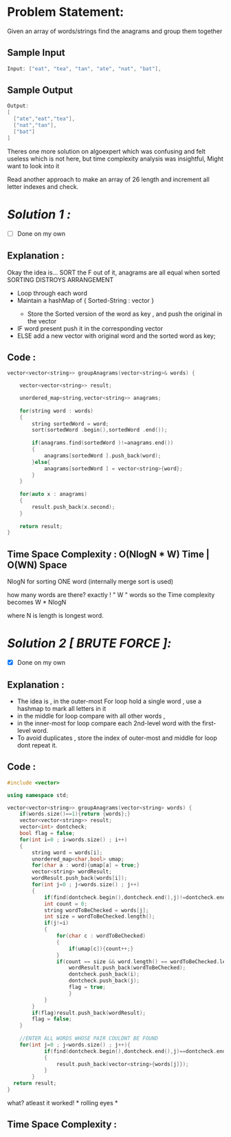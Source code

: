 # Problem Statement:

Given an array of words/strings find the anagrams and group them together

## Sample Input

```cpp
Input: ["eat", "tea", "tan", "ate", "nat", "bat"],
```

## Sample Output

```cpp
Output:
[
  ["ate","eat","tea"],
  ["nat","tan"],
  ["bat"]
]
```

Theres one more solution on algoexpert which was confusing and felt useless which is not here, but time complexity analysis was insightful, Might want to look into it

Read another approach to make an array of 26 length and increment all letter indexes
and check.

# *Solution 1 :*

- [ ]  Done on my own

## Explanation :

Okay the idea is... SORT the F out of it, anagrams are all equal when sorted
SORTING DISTROYS ARRANGEMENT

- Loop through each word
- Maintain a hashMap of { Sorted-String : vector<String> }
    - Store the Sorted version of the word as key , and push the original in the vector
- IF word present push it in the corresponding vector
- ELSE add a new vector with original word and the sorted word as key;

## Code :

```cpp
vector<vector<string>> groupAnagrams(vector<string>& words) {

	vector<vector<string>> result;

	unordered_map<string,vector<string>> anagrams;
	
	for(string word : words)
	{
		string sortedWord = word;
		sort(sortedWord .begin(),sortedWord .end());
		
		if(anagrams.find(sortedWord )!=anagrams.end())
		{
			anagrams[sortedWord ].push_back(word);
		}else{
			anagrams[sortedWord ] = vector<string>{word};
		}
	}
	
	for(auto x : anagrams)
	{
		result.push_back(x.second);
	}
	
	return result;
}
```

## Time Space Complexity : O(NlogN * W) Time | O(WN) Space

NlogN for sorting ONE word (internally merge sort is used)

how many words are there? exactly ! " W " words so the Time complexity becomes W * NlogN

where N is length is longest word.

# *Solution 2 [ BRUTE FORCE ]:*

- [x]  Done on my own

## Explanation :

- The idea is , in the outer-most For loop hold a single word , use a hashmap to mark all letters in it
- in the middle for loop compare with all other words ,
- in the inner-most for loop compare each 2nd-level word with the first-level word.
- To avoid duplicates , store the index of outer-most and middle for loop dont repeat it.

## Code :

```cpp
#include <vector>

using namespace std;

vector<vector<string>> groupAnagrams(vector<string> words) {
	if(words.size()==1){return {words};}
	vector<vector<string>> result;
	vector<int> dontcheck;
	bool flag = false;
	for(int i=0 ; i<words.size() ; i++)
	{
		string word = words[i];
		unordered_map<char,bool> umap;
		for(char a : word){umap[a] = true;}
		vector<string> wordResult;
		wordResult.push_back(words[i]);
		for(int j=0 ; j<words.size() ; j++)
		{
			if(find(dontcheck.begin(),dontcheck.end(),j)!=dontcheck.end()){continue;}
			int count = 0;
			string wordToBeChecked = words[j];
			int size = wordToBeChecked.length();
			if(j!=i)
			{
				for(char c : wordToBeChecked)
				{
					if(umap[c]){count++;}
				}
				if(count == size && word.length() == wordToBeChecked.length()){
					wordResult.push_back(wordToBeChecked);
					dontcheck.push_back(i);
					dontcheck.push_back(j);
					flag = true;
					}
			}
		}
		if(flag)result.push_back(wordResult);
		flag = false;
	}
	
	//ENTER ALL WORDS WHOSE PAIR COULDNT BE FOUND
	for(int j=0 ; j<words.size() ; j++){
			if(find(dontcheck.begin(),dontcheck.end(),j)==dontcheck.end())
			{
				result.push_back(vector<string>{words[j]});
			}
		}
  return result;
}
```

what? atleast it worked! * rolling eyes *

## Time Space Complexity :